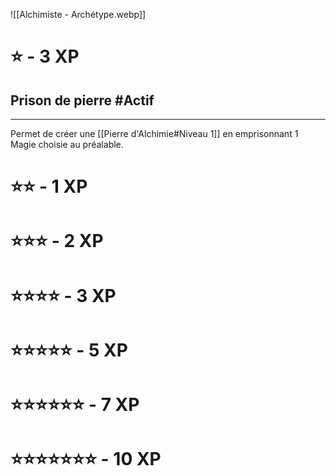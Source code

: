 ![[Alchimiste - Archétype.webp]]
# ⭐ - 3 XP
## Prison de pierre #Actif
---
Permet de créer une [[Pierre d'Alchimie#Niveau 1]] en emprisonnant 1 Magie choisie au préalable.

# ⭐⭐ - 1 XP

# ⭐⭐⭐ - 2 XP

# ⭐⭐⭐⭐ - 3 XP

# ⭐⭐⭐⭐⭐ - 5 XP

# ⭐⭐⭐⭐⭐⭐ - 7 XP

# ⭐⭐⭐⭐⭐⭐⭐ - 10 XP
